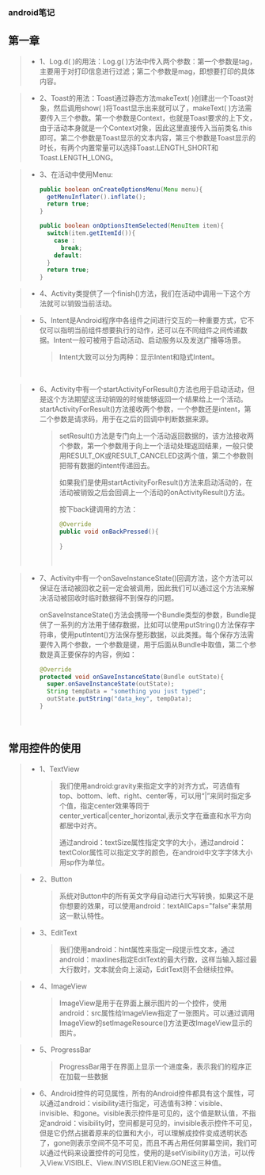 



### android笔记

## 第一章

> * 1、Log.d( )的用法：Log.g( )方法中传入两个参数：第一个参数是tag，主要用于对打印信息进行过滤；第二个参数是mag，即想要打印的具体内容。

> * 2、Toast的用法：Toast通过静态方法makeText( )创建出一个Toast对象，然后调用show( )将Toast显示出来就可以了，makeText( )方法需要传入三个参数。第一个参数是Context，也就是Toast要求的上下文，由于活动本身就是一个Context对象，因此这里直接传入当前类名.this即可。第二个参数是Toast显示的文本内容，第三个参数是Toast显示的时长，有两个内置常量可以选择Toast.LENGTH_SHORT和Toast.LENGTH_LONG。

> * 3、在活动中使用Menu:    
>
>   ```java
>   public boolean onCreateOptionsMenu(Menu menu){
>     getMenuInflater().inflate();
>     return true;
>   }
>   ```
>
>   ```java
>   public boolean onOptionsItemSelected(MenuItem item){
>     switch(item.getItemId()){
>       case :
>         break;
>       default:
>     }
>     return true; 
>   }
>   ```

> * 4、Activity类提供了一个finish()方法，我们在活动中调用一下这个方法就可以销毁当前活动。

> * 5、Intent是Android程序中各组件之间进行交互的一种重要方式，它不仅可以指明当前组件想要执行的动作，还可以在不同组件之间传递数据。Intent一般可被用于启动活动、启动服务以及发送广播等场景。
>
>   > Intent大致可以分为两种：显示Intent和隐式Intent。
>
>   ​

> * 6、Activity中有一个startActivityForResult()方法也用于启动活动，但是这个方法期望这活动销毁的时候能够返回一个结果给上一个活动。startActivityForResult()方法接收两个参数，一个参数还是intent，第二个参数是请求码，用于在之后的回调中判断数据来源。
>
>   > setResult()方法是专门向上一个活动返回数据的，该方法接收两个参数，第一个参数用于向上一个活动处理返回结果，一般只使用RESULT_OK或RESULT_CANCELED这两个值，第二个参数则把带有数据的intent传递回去。
>   >
>   > 如果我们是使用startActivityForResult()方法来启动活动的，在活动被销毁之后会回调上一个活动的onActivityResult()方法。
>   >
>   > 按下back键调用的方法：
>   >
>   > ```java
>   > @Override
>   > public void onBackPressed(){
>   >   
>   > }
>   > ```
>   >
>   > ​

> * 7、Activity中有一个onSaveInstanceState()回调方法，这个方法可以保证在活动被回收之前一定会被调用，因此我们可以通过这个方法来解决活动被回收时临时数据得不到保存的问题。
>
>   onSaveInstanceState()方法会携带一个Bundle类型的参数，Bundle提供了一系列的方法用于储存数据，比如可以使用putString()方法保存字符串，使用putIntent()方法保存整形数据，以此类推。每个保存方法需要传入两个参数，一个参数是键，用于后面从Bundle中取值，第二个参数是真正要保存的内容，例如：
>
>   ```java
>   @Override
>   protected void onSaveInstanceState(Bundle outState){
>     super.onSaveInstanceState(outState);
>     String tempData = "something you just typed";
>     outState.putString("data_key", tempData);
>   }
>   ```
>
>   ​

## 常用控件的使用

> * 1、TextView
>
>   > 我们使用android:gravity来指定文字的对齐方式，可选值有top、bottom、left、right、center等，可以用“|”来同时指定多个值，指定center效果等同于center_vertical|center_horizontal,表示文字在垂直和水平方向都居中对齐。
>   >
>   > 通过android：textSize属性指定文字的大小，通过android：textColor属性可以指定文字的颜色，在android中文字字体大小用sp作为单位。

> * 2、Button
>
>   > 系统对Button中的所有英文字母自动进行大写转换，如果这不是你想要的效果，可以使用android：textAllCaps="false"来禁用这一默认特性。

> * 3、EditText
>
>   > 我们使用android：hint属性来指定一段提示性文本，通过android：maxlines指定EditText的最大行数，这样当输入超过最大行数时，文本就会向上滚动，EditText则不会继续拉伸。

> * 4、ImageView
>
>   > ImageView是用于在界面上展示图片的一个控件，使用android：src属性给ImageView指定了一张图片。可以通过调用ImageView的setImageResource()方法更改ImageView显示的图片。

> * 5、ProgressBar
>
>   > ProgressBar用于在界面上显示一个进度条，表示我们的程序正在加载一些数据

> * 6、Android控件的可见属性，所有的Android控件都具有这个属性，可以通过android：visibility进行指定，可选值有3种：visible、invisible、和gone。visible表示控件是可见的，这个值是默认值，不指定android：visibility时，空间都是可见的，invisible表示控件不可见，但是它仍然占据着原来的位置和大小，可以理解成控件变成透明状态了，gone则表示空间不见不可见，而且不再占用任何屏幕空间，我们可以通过代码来设置控件的可见性，使用的是setVisibility()方法，可以传入View.VISIBLE、View.INVISIBLE和View.GONE这三种值。